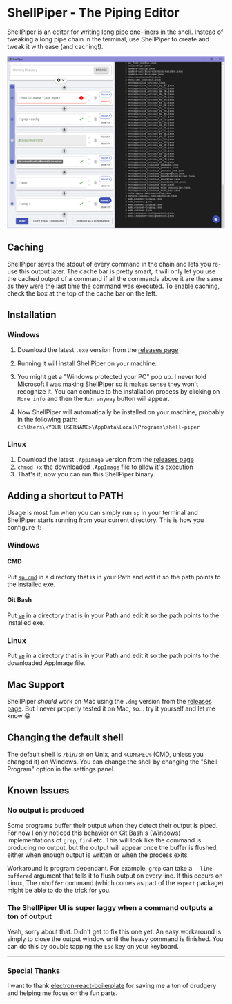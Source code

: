 # ShellPiper - The Piping Editor

ShellPiper is an editor for writing long pipe one-liners in the shell.
Instead of tweaking a long pipe chain in the terminal, use ShellPiper to create and tweak it with ease (and caching!).

![shellpiper](/pictures/shellpiper1.png)

## Caching

ShellPiper saves the stdout of every command in the chain and lets you re-use this output later.
The cache bar is pretty smart, it will only let you use the cached output of a command if all the commands above it are the same as they were the last time the command was executed.
To enable caching, check the box at the top of the cache bar on the left.

## Installation

### Windows

1. Download the latest `.exe` version from the [releases page](https://github.com/TheYarin/ShellPiper/releases)

1. Running it will install ShellPiper on your machine.

1. You might get a "Windows protected your PC" pop up. I never told Microsoft I was making ShellPiper so it makes sense they won't recognize it. You can continue to the installation process by clicking on `More info` and then the `Run anyway` button will appear.

1. Now ShellPiper will automatically be installed on your machine, probably in the following path:  
   `C:\Users\<YOUR USERNAME>\AppData\Local\Programs\shell-piper`

### Linux

1. Download the latest `.AppImage` version from the [releases page](https://github.com/TheYarin/ShellPiper/releases)
1. `chmod +x` the downloaded `.AppImage` file to allow it's execution
1. That's it, now you can run this ShellPiper binary.

## Adding a shortcut to PATH

Usage is most fun when you can simply run `sp` in your terminal and ShellPiper starts running from your current directory. This is how you configure it:

### Windows

#### CMD

Put [`sp.cmd`](/shortcut-examples/sp.cmd) in a directory that is in your Path and edit it so the path points to the installed exe.

#### Git Bash

Put [`sp`](/shortcut-examples/sp) in a directory that is in your Path and edit it so the path points to the installed exe.

### Linux

Put [`sp`](/shortcut-examples/sp) in a directory that is in your Path and edit it so the path points to the downloaded AppImage file.

## Mac Support

ShellPiper _should_ work on Mac using the `.dmg` version from the [releases page](https://github.com/TheYarin/ShellPiper/releases). But I never properly tested it on Mac, so... try it yourself and let me know 😁

## Changing the default shell

The default shell is `/bin/sh` on Unix, and `%COMSPEC%` (CMD, unless you changed it) on Windows.
You can change the shell by changing the "Shell Program" option in the settings panel.

## Known Issues

### No output is produced

Some programs buffer their output when they detect their output is piped. For now I only noticed this behavior on Git Bash's (Windows) implementations of `grep`, `find` etc. This will look like the command is producing no output, but the output will appear once the buffer is flushed, either when enough output is written or when the process exits.

Workaround is program dependant. For example, `grep` can take a `--line-buffered` argument that tells it to flush output on every line.
If this occurs on Linux, The `unbuffer` command (which comes as part of the `expect` package) might be able to do the trick for you.

### The ShellPiper UI is super laggy when a command outputs a ton of output

Yeah, sorry about that. Didn't get to fix this one yet. An easy workaround is simply to close the output window until the heavy command is finished. You can do this by double tapping the `Esc` key on your keyboard.

---

### Special Thanks

I want to thank [electron-react-boilerplate](https://electron-react-boilerplate.js.org/) for saving me a ton of drudgery and helping me focus on the fun parts.
